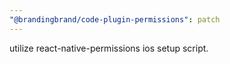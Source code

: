 ```yaml
---
"@brandingbrand/code-plugin-permissions": patch
---
```


utilize react-native-permissions ios setup script.
